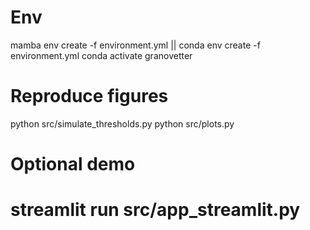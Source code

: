 # Env
mamba env create -f environment.yml || conda env create -f environment.yml
conda activate granovetter

# Reproduce figures
python src/simulate_thresholds.py
python src/plots.py

# Optional demo
# streamlit run src/app_streamlit.py
